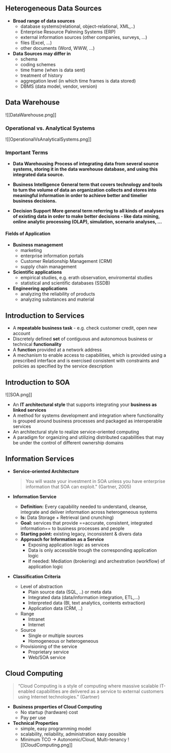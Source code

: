 ## Heterogeneous Data Sources
- **Broad range of data sources**
	- database systems(relational, object-relational, XML,..)
	- Enterprise Resource Palnning Systems (ERP)
	- external information sources (other companies, surveys, ...)
	- files (Excel, ...)
	- other documents (Word, WWW, ...)
- **Data Sources may differ in**
	- schema
	- coding schemes
	- time frame (when is data sent)
	- treatment of history
	- aggregation level (in which time frames is data stored)
	- DBMS (data model, vendor, version)
	  
## Data Warehouse
![[DataWarehouse.png]]

### Operational vs. Analytical Systems
![[OperationalVsAnalyticalSystems.png]]
### Important Terms
- **Data Warehousing**
  **Process of integrating data from several source systems, storing it in the data warehouse
  database, and using this integrated data source.**
  
- **Business Intelligence**
  **General term that covers technology and tools to turn the volume of data an organization collects and stores into meaningful information in order to achieve better and timelier business decisions.**

- **Decision Support**
  **More general term referring to all kinds of analyses of existing data in order to make better decisions - like data mining, online analytic processing (OLAP), simulation, scenario analyses, ...**
  
#### Fields of Application
- **Business management**
	- marketing
	- enterprise information portals
	- Customer Relationship Management (CRM)
	- supply chain management
- **Scientific applications**
	- empirical studies, e.g. erath observation, enviromental studies
	- statistical and scientific databases (SSDB)
- **Engineering applications**
	- analyzing the reliability of products
	- analyzing substances and material
	  
## Introduction to Services
- A **repeatable business task** - e.g. check customer credit, open new account
- Discretely defined **set** of contiguous and autonomous business or technical **functionality**
- A **function** provided at a network address
- A mechanism to enable access to capabilities, which is
  provided using a prescribed interface and is exercised consistent with constraints and
  policies as specified by the service description
## Introduction to SOA
![[SOA.png]]
- An **IT architectural style** that supports integrating your **business as linked services**
- A method for systems development and integration where functionality is grouped
around business processes and packaged as interoperable services
- An architectural style to realize service-oriented computing
- A paradigm for organizing and utilizing distributed capabilities that may be under
the control of different ownership domains
## Information Services
- **Service-oriented Architecture**
  >You will waste your investment in SOA unless you have enterprise information that SOA can exploit." (Gartner, 2005)

- **Information Service**
	- **Definition:** Every capability needed to understand, cleanse, integrate and deliver information across heterogeneous systems
	-  **Is:** Data Storage + Retrieval (and crunching)
	- **Goal:** services that provide ==accurate, consistent, integrated information== to business processes and people
	- **Starting point:** existing legacy, inconsistent & divers data
	- **Approach for Information as a Service**
		- Exposing application logic as services
		- Data is only accessible trough the corresponding application logic
		- If needed: Mediation (brokering) and archestration (workflow) of application logic

- **Classification Criteria**
	- Level of abstraction
		- Plain source data (SQL, ..) or meta data
		- Integrated data (data/information integration, ETL,...)
		- Interpreted data (BI, text analytics, contents extraction)
		- Application data (CRM, ..)
	- Range
		- Intranet
		- Internet
	- Source
		- Single or multiple sources
		- Homogeneous or heterogeneous
	- Provisioning of the service
		- Proprietary service
		- Web/SOA service
## Cloud Computing
>“Cloud Computing is a style of computing where massive scalable IT-enabled capabilities are delivered as a service to external customers using Internet technologies.” (Gartner)

- **Business properties of Cloud Computing**
	- No startup (hardware) cost
	- Pay per use
- **Technical Properties**
	- simple, easy programming model
	- scalability, reliability, administration easy possible
	- Minimum TCO -> Autonomic/Cloud, Multi-tenancy
	![[CloudComputing.png]]